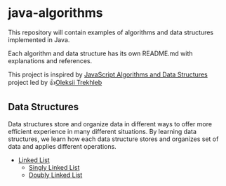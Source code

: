 # java-algorithms
This repository will contain examples of algorithms and data structures implemented in Java.

Each algorithm and data structure has its own README.md with explanations and references.

This project is inspired by [JavaScript Algorithms and Data Structures](https://github.com/trekhleb/javascript-algorithms) project
led by :+1:[Oleksii Trekhleb](https://github.com/trekhleb)

## Data Structures
Data structures store and organize data in different ways to offer more efficient experience in many different situations.
By learning data structures, we learn how each data structure stores and organizes set of data and applies different operations.

* [Linked List](java-algorithms/src/main/datastructures/linkedlist)
  * [Singly Linked List](src/main/datastructures/linkedlist/singly)
  * [Doubly Linked List](src/main/datastructures/linkedlist/doubly)
